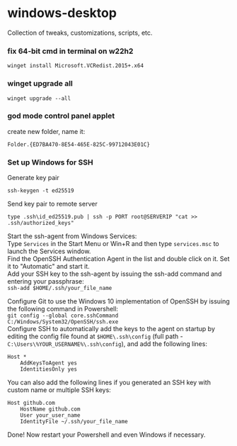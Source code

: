 # windows-desktop
Collection of tweaks, customizations, scripts, etc.

### fix 64-bit cmd in terminal on w22h2
```
winget install Microsoft.VCRedist.2015+.x64
```
### winget upgrade all
```
winget upgrade --all
```
### god mode control panel applet
create new folder, name it:
```
Folder.{ED7BA470-8E54-465E-825C-99712043E01C}
```
### Set up Windows for SSH
Generate key pair
```
ssh-keygen -t ed25519
```
Send key pair to remote server
```
type .ssh\id_ed25519.pub | ssh -p PORT root@SERVERIP "cat >> .ssh/authorized_keys"
```
Start the ssh-agent from Windows Services:  
Type ```Services``` in the Start Menu or Win+R and then type ```services.msc``` to launch the Services window.  
Find the OpenSSH Authentication Agent in the list and double click on it. Set it to "Automatic" and start it.  
Add your SSH key to the ssh-agent by issuing the ssh-add command and entering your passphrase:  
```ssh-add $HOME/.ssh/your_file_name```

Configure Git to use the Windows 10 implementation of OpenSSH by issuing the following command in Powershell:  
```git config --global core.sshCommand C:/Windows/System32/OpenSSH/ssh.exe```  
Configure SSH to automatically add the keys to the agent on startup by editing the config file found at ```$HOME\.ssh\config``` (full path - ```C:\Users\%YOUR_USERNAME%\.ssh\config```), and add the following lines:
```
Host *
	AddKeysToAgent yes
	IdentitiesOnly yes
```
You can also add the following lines if you generated an SSH key with custom name or multiple SSH keys:
```
Host github.com
	HostName github.com
	User your_user_name
	IdentityFile ~/.ssh/your_file_name
```

Done! Now restart your Powershell and even Windows if necessary.